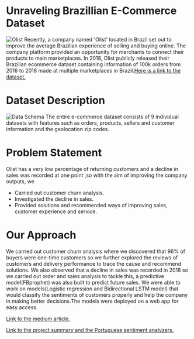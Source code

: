 # Unraveling Brazillian E-Commerce Dataset #
![Olist](https://valorcapitalgroup.com/wp-content/uploads/2020/06/case_study_4_olist_1.jpg)
Recently, a company named 'Olist' located in Brazil set out to improve the  average Brazilian experience of selling and buying online.
The company platform provided an opportunity for merchants to connect their  products to main marketplaces.
In 2018, Olist publicly released their Brazilian ecommerce dataset containing information of 100k orders from 2016 to 2018 made at multiple marketplaces in Brazil.[Here is a link to the dataset.](https://www.kaggle.com/olistbr/brazilian-ecommerce)


# Dataset Description #
![Data Schema](https://cdn-images-1.medium.com/max/800/0*ui5tAFczBhBGGwUL.png)
The entire e-commerce dataset consists of 9 individual datasets with features such as orders, products, sellers and customer information and the geolocation zip codes.

# Problem Statement #
Olist has a very low percentage of returning customers and a decline in sales was recorded at one point ,so with the aim of improving the company outputs, we
* Carried out customer churn analysis.
* Investigated the decline in sales.
* Provided solutions and recommended ways of improving sales, customer experience and service.

# Our Approach #
We carried out customer churn analysis where we discovered that 96% of buyers were one-time customers so we further explored the reviews of customers and delivery performance  to trace the cause and recommend solutions. We also observed that a decline in sales was recorded in 2018 so we carried out order and sales analysis to tackle this, a predictive model(FBprophet) was also built to predict future sales. We were able to work on models(Logistic regression and Bidirectional LSTM model) that would classify the sentiments of customers properly and help the company in making better decisions.The models were deployed on a web app for easy access.

[Link to the medium article.](https://medium.com/p/e78463d77340/edit)

[Link to the project summary and the Portuguese sentiment analyzers.](https://share.streamlit.io/abuton/g04-brazillian-commerce/sentiment-analysis/main.py)
